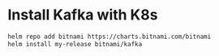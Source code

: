 # Install Kafka with K8s
```bash
helm repo add bitnami https://charts.bitnami.com/bitnami
helm install my-release bitnami/kafka
```